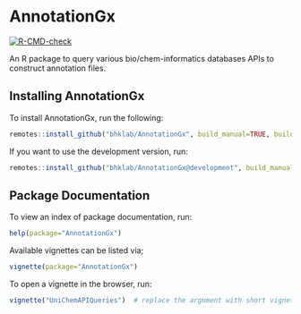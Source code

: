 # AnnotationGx
  <!-- badges: start -->
  [![R-CMD-check](https://github.com/bhklab/AnnotationGx/actions/workflows/R-CMD-check.yaml/badge.svg)](https://github.com/bhklab/AnnotationGx/actions/workflows/R-CMD-check.yaml)
  <!-- badges: end -->
An R package to query various bio/chem-informatics databases APIs to construct annotation files.

## Installing AnnotationGx

To install AnnotationGx, run the following:
```r
remotes::install_github("bhklab/AnnotationGx", build_manual=TRUE, build_vignettes=TRUE)
```

If you want to use the development version, run:
```r
remotes::install_github("bhklab/AnnotationGx@development", build_manual=TRUE, build_vignettes=TRUE)
```

## Package Documentation

To view an index of package documentation, run:
```r
help(package="AnnotationGx")
```

Available vignettes can be listed via;
```r
vignette(package="AnnotationGx")
```

To open a vignette in the browser, run:
```r
vignette("UniChemAPIQueries")  # replace the argument with short vignette name
```
